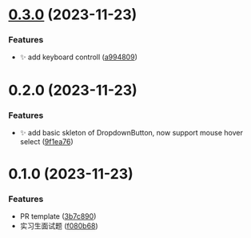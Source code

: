 # [0.3.0](https://github.com/Fuzzyf-ace/interview-assignments/compare/0.2.0...0.3.0) (2023-11-23)

### Features

- :sparkles: add keyboard controll ([a994809](https://github.com/Fuzzyf-ace/interview-assignments/commit/a994809aa6efb3a3491e7791e8a5de9747f36423))

# 0.2.0 (2023-11-23)

### Features

- :sparkles: add basic skleton of DropdownButton, now support mouse hover select ([9f1ea76](https://github.com/Fuzzyf-ace/interview-assignments/commit/9f1ea7614042348f7c9e8fd43e4b07e97010362a))

# 0.1.0 (2023-11-23)

### Features

- PR template ([3b7c890](https://github.com/Fuzzyf-ace/interview-assignments/commit/3b7c89038bc0ed0fef30e47a5580a1f6796b5a2b))
- 实习生面试题 ([f080b68](https://github.com/Fuzzyf-ace/interview-assignments/commit/f080b6812131789a913e1982b3e5dd65c861e1bc))
